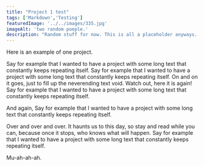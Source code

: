 ```yaml
---
title: "Project 1 test"
tags: ['Markdown','Testing']
featuredImage: '../../images/335.jpg'
imageAlt: 'two random poeple.'
description: "Random stuff for now. This is all a placeholder anyways... besides it's almost lunch time."
---
```


Here is an example of one project.

Say for example that I wanted to have a project with some long text that constantly keeps repeating itself. Say for example that I wanted to have a project with some long text that constantly keeps repeating itself. On and on it goes, just to fill up the neverending text void. Watch out, here it is again! Say for example that I wanted to have a project with some long text that constantly keeps repeating itself. 

And again, Say for example that I wanted to have a project with some long text that constantly keeps repeating itself. 

Over and over and over. It haunts us to this day, so stay and read while you can, because once it stops, who knows what will happen. Say for example that I wanted to have a project with some long text that constantly keeps repeating itself. 

Mu-ah-ah-ah. 

